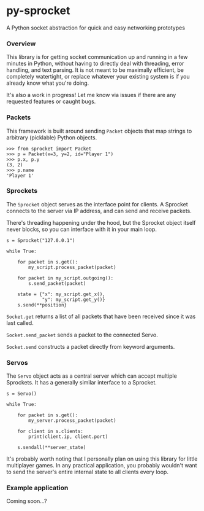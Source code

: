 # py-sprocket
A Python socket abstraction for quick and easy networking prototypes

### Overview
This library is for getting socket communication up and running in a few
minutes in Python, without having to directly deal with threading, error
handling, and text parsing. It is not meant to be maximally efficient,
be completely watertight, or replace whatever your existing system is if
you already know what you're doing.

It's also a work in progress! Let me know via issues if there are any
requested features or caught bugs.

### Packets
This framework is built around sending `Packet` objects that map strings
to arbitrary (picklable) Python objects.

``` 
>>> from sprocket import Packet
>>> p = Packet(x=3, y=2, id="Player 1")
>>> p.x, p.y
(3, 2)
>>> p.name
'Player 1'
```

### Sprockets
The `Sprocket` object serves as the interface point for clients. A
Sprocket connects to the server via IP address, and can send and receive
packets.

There's threading happening under the hood, but the Sprocket object
itself never blocks, so you can interface with it in your main loop.

```
s = Sprocket("127.0.0.1")

while True:

    for packet in s.get():
        my_script.process_packet(packet)
    
    for packet in my_script.outgoing():
        s.send_packet(packet)
        
    state = {"x": my_script.get_x(),
             "y": my_script.get_y()}
    s.send(**position}
```

`Socket.get` returns a list of all packets that have been received since
it was last called.

`Socket.send_packet` sends a packet to the connected Servo.

`Socket.send` constructs a packet directly from keyword arguments.

### Servos
The `Servo` object acts as a central server which can accept multiple
Sprockets. It has a generally similar interface to a Sprocket.

```
s = Servo()

while True:

    for packet in s.get():
        my_server.process_packet(packet)
        
    for client in s.clients:
        print(client.ip, client.port)
        
    s.sendall(**server_state)
```

It's probably worth noting that I personally plan on using this library
for little multiplayer games. In any practical application, you probably
wouldn't want to send the server's entire internal state to all clients
every loop.

### Example application
Coming soon...?
